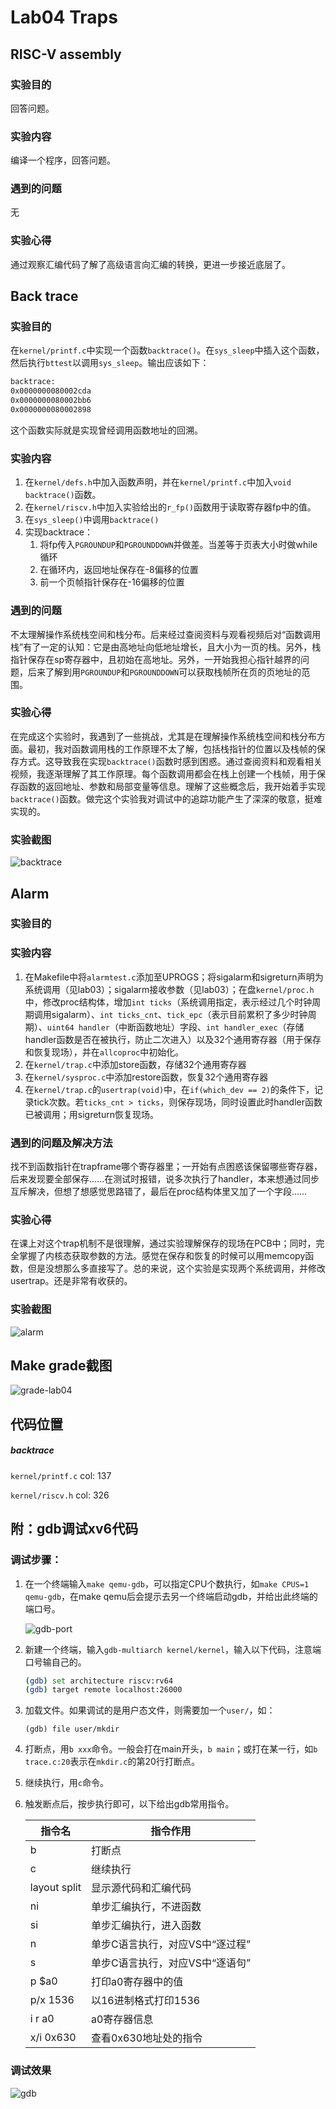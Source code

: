 # Lab04 Traps

## RISC-V assembly

### 实验目的

回答问题。

### 实验内容

编译一个程序，回答问题。

### 遇到的问题

无

### 实验心得

通过观察汇编代码了解了高级语言向汇编的转换，更进一步接近底层了。

## Back trace

### 实验目的

在`kernel/printf.c`中实现一个函数`backtrace()`。在`sys_sleep`中插入这个函数，然后执行`bttest`以调用`sys_sleep`。输出应该如下：

```bash
backtrace:
0x0000000080002cda
0x0000000080002bb6
0x0000000080002898
```

这个函数实际就是实现曾经调用函数地址的回溯。

### 实验内容

1. 在`kernel/defs.h`中加入函数声明，并在`kernel/printf.c`中加入`void backtrace()`函数。
2. 在`kernel/riscv.h`中加入实验给出的`r_fp()`函数用于读取寄存器fp中的值。
3. 在`sys_sleep()`中调用`backtrace()`
4. 实现backtrace：
   1. 将fp传入`PGROUNDUP`和`PGROUNDDOWN`并做差。当差等于页表大小时做while循环
   2. 在循环内，返回地址保存在-8偏移的位置
   3. 前一个页帧指针保存在-16偏移的位置

### 遇到的问题

不太理解操作系统栈空间和栈分布。后来经过查阅资料与观看视频后对“函数调用栈”有了一定的认知：它是由高地址向低地址增长，且大小为一页的栈。另外，栈指针保存在sp寄存器中，且初始在高地址。另外，一开始我担心指针越界的问题，后来了解到用`PGROUNDUP`和`PGROUNDDOWN`可以获取栈帧所在页的页地址的范围。

### 实验心得

在完成这个实验时，我遇到了一些挑战，尤其是在理解操作系统栈空间和栈分布方面。最初，我对函数调用栈的工作原理不太了解，包括栈指针的位置以及栈帧的保存方式。这导致我在实现`backtrace()`函数时感到困惑。通过查阅资料和观看相关视频，我逐渐理解了其工作原理。每个函数调用都会在栈上创建一个栈帧，用于保存函数的返回地址、参数和局部变量等信息。理解了这些概念后，我开始着手实现`backtrace()`函数。做完这个实验我对调试中的追踪功能产生了深深的敬意，挺难实现的。

### 实验截图

![backtrace](..\src\Lab04\backtrace.bmp "backtrace截图")

## Alarm

### 实验目的



### 实验内容

1. 在Makefile中将`alarmtest.c`添加至UPROGS；将sigalarm和sigreturn声明为系统调用（见lab03）；sigalarm接收参数（见lab03）；在盘`kernel/proc.h`中，修改proc结构体，增加`int ticks`（系统调用指定，表示经过几个时钟周期调用sigalarm）、`int ticks_cnt`、`tick_epc`（表示目前累积了多少时钟周期）、`uint64 handler`（中断函数地址）字段、`int handler_exec`（存储handler函数是否在被执行，防止二次进入）以及32个通用寄存器（用于保存和恢复现场），并在`allcoproc`中初始化。
2. 在`kernel/trap.c`中添加store函数，存储32个通用寄存器
3. 在`kernel/sysproc.c`中添加restore函数，恢复32个通用寄存器
4. 在`kernel/trap.c`的`usertrap(void)`中，在`if(which_dev == 2)`的条件下，记录tick次数。若`ticks_cnt > ticks`，则保存现场，同时设置此时handler函数已被调用；用sigreturn恢复现场。

### 遇到的问题及解决方法

找不到函数指针在trapframe哪个寄存器里；一开始有点困惑该保留哪些寄存器，后来发现要全部保存......在测试时报错，说多次执行了handler，本来想通过同步互斥解决，但想了想感觉思路错了，最后在proc结构体里又加了一个字段……

### 实验心得

在课上对这个trap机制不是很理解，通过实验理解保存的现场在PCB中；同时，完全掌握了内核态获取参数的方法。感觉在保存和恢复的时候可以用memcopy函数，但是没想那么多直接写了。总的来说，这个实验是实现两个系统调用，并修改usertrap。还是非常有收获的。

### 实验截图

![alarm](..\src\Lab04\alarm.bmp)

## Make grade截图

![grade-lab04](..\src\Lab04\grade-lab04.bmp)

## 代码位置

##### backtrace

`kernel/printf.c` col: 137

`kernel/riscv.h` col: 326



## 附：gdb调试xv6代码

### 调试步骤：

1. 在一个终端输入`make qemu-gdb`，可以指定CPU个数执行，如`make CPUS=1 qemu-gdb`，在make qemu后会提示去另一个终端启动gdb，并给出此终端的端口号。

   ![gdb-port](..\src\Lab04\gdb-port.bmp)

2. 新建一个终端，输入`gdb-multiarch kernel/kernel`，输入以下代码，注意端口号输自己的。

   ```bash
   (gdb) set architecture riscv:rv64
   (gdb) target remote localhost:26000
   ```

   

3. 加载文件。如果调试的是用户态文件，则需要加一个`user/`，如：

   ```
   (gdb) file user/mkdir
   ```

   

4. 打断点，用`b xxx`命令。一般会打在main开头，`b main`；或打在某一行，如`b trace.c:20`表示在`mkdir.c`的第20行打断点。

5. 继续执行，用`c`命令。

6. 触发断点后，按步执行即可，以下给出gdb常用指令。

   | 指令名       | 指令作用                        |
   | ------------ | ------------------------------- |
   | b            | 打断点                          |
   | c            | 继续执行                        |
   | layout split | 显示源代码和汇编代码            |
   | ni           | 单步汇编执行，不进函数          |
   | si           | 单步汇编执行，进入函数          |
   | n            | 单步C语言执行，对应VS中“逐过程” |
   | s            | 单步C语言执行，对应VS中“逐语句” |
   | p $a0        | 打印a0寄存器中的值              |
   | p/x 1536     | 以16进制格式打印1536            |
   | i r a0       | a0寄存器信息                    |
   | x/i 0x630    | 查看0x630地址处的指令           |

### 调试效果

![gdb](..\src\Lab04\gdb.bmp)

